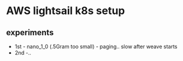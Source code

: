 

# AWS lightsail k8s setup


## experiments
 * 1st - nano_1_0 (.5Gram too small) - paging.. slow after weave starts
 * 2nd -.. 

